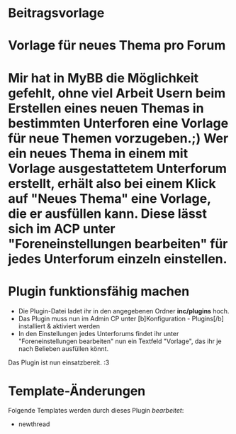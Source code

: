 # Beitragsvorlage<br />
<h1>Vorlage für neues Thema pro Forum<h1>
Mir hat in MyBB die Möglichkeit gefehlt, ohne viel Arbeit Usern beim Erstellen eines neuen Themas in bestimmten Unterforen eine Vorlage für neue Themen vorzugeben.;) Wer ein neues Thema in einem mit Vorlage ausgestattetem Unterforum erstellt, erhält also bei einem Klick auf "Neues Thema" eine Vorlage, die er ausfüllen kann. Diese lässt sich im ACP unter "Foreneinstellungen bearbeiten" für jedes Unterforum einzeln einstellen.

<h1>Plugin funktionsfähig machen</h1>
<ul>
<li>Die Plugin-Datei ladet ihr in den angegebenen Ordner <b>inc/plugins</b> hoch.
<li>Das Plugin muss nun im Admin CP unter [b]Konfiguration - Plugins[/b] installiert & aktiviert werden
<li>In den Einstellungen jedes Unterforums findet ihr unter "Foreneinstellungen bearbeiten"  nun ein Textfeld "Vorlage", das ihr je nach Belieben ausfüllen könnt.
</ul>

Das Plugin ist nun einsatzbereit. :3


<h1>Template-Änderungen</h1>

Folgende Templates werden durch dieses Plugin <i>bearbeitet</i>:
<ul>
<li>newthread
</ul>
